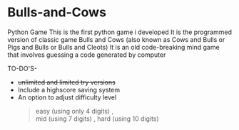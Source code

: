 # Bulls-and-Cows
Python Game
This is the first python game i developed
It is the programmed version of classic game Bulls and Cows (also known as Cows and Bulls or Pigs and Bulls or Bulls and Cleots)
It is an old code-breaking mind game that involves guessing a code generated by computer



TO-DO'S-

- ~~unlimited and limited try versions~~
- Include a highscore saving system
- An option to adjust difficulty level 
  >easy (using only 4 digits) ,  
  >mid (using 7 digits) , 
  >hard (using 10 digits) 
